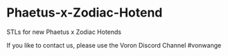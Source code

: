 # Phaetus-x-Zodiac-Hotend
STLs for new Phaetus x Zodiac Hotends

If you like to contact us, please use the Voron Discord Channel #vonwange
